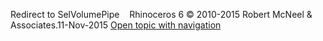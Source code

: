 ---
---

Redirect to SelVolumePipe&#160;
&#160;
Rhinoceros 6 © 2010-2015 Robert McNeel &amp; Associates.11-Nov-2015
 [Open topic with navigation](selvolumepipe.html) 

